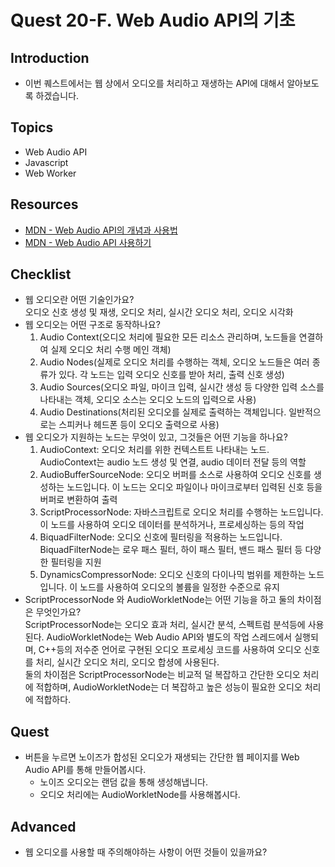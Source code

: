 # Quest 20-F. Web Audio API의 기초

## Introduction

- 이번 퀘스트에서는 웹 상에서 오디오를 처리하고 재생하는 API에 대해서 알아보도록 하겠습니다.

## Topics

- Web Audio API
- Javascript
- Web Worker

## Resources

- [MDN - Web Audio API의 개념과 사용법](https://developer.mozilla.org/ko/docs/Web/API/Web_Audio_API)
- [MDN - Web Audio API 사용하기](https://developer.mozilla.org/ko/docs/Web/API/Web_Audio_API/Using_Web_Audio_API)

## Checklist

- 웹 오디오란 어떤 기술인가요?  
  오디오 신호 생성 및 재생, 오디오 처리, 실시간 오디오 처리, 오디오 시각화
- 웹 오디오는 어떤 구조로 동작하나요?
  1. Audio Context(오디오 처리에 필요한 모든 리소스 관리하며, 노드들을 연결하여 실제 오디오 처리 수행 메인 객체)
  2. Audio Nodes(실제로 오디오 처리를 수행하는 객체, 오디오 노드들은 여러 종류가 있다. 각 노드는 입력 오디오 신호를 받아 처리, 출력 신호 생성)
  3. Audio Sources(오디오 파일, 마이크 입력, 실시간 생성 등 다양한 입력 소스를 나타내는 객체, 오디오 소스는 오디오 노드의 입력으로 사용)
  4. Audio Destinations(처리된 오디오를 실제로 출력하는 객체입니다. 일반적으로는 스피커나 헤드폰 등이 오디오 출력으로 사용)
- 웹 오디오가 지원하는 노드는 무엇이 있고, 그것들은 어떤 기능을 하나요?
  1. AudioContext: 오디오 처리를 위한 컨텍스트트 나타내는 노드. AudioContext는 audio 노드 생성 및 연결, audio 데이터 전달 등의 역할
  2. AudioBufferSourceNode: 오디오 버퍼를 소스로 사용하여 오디오 신호를 생성하는 노드입니다. 이 노드는 오디오 파일이나 마이크로부터 입력된 신호 등을 버퍼로 변환하여 출력
  3. ScriptProcessorNode: 자바스크립트로 오디오 처리를 수행하는 노드입니다. 이 노드를 사용하여 오디오 데이터를 분석하거나, 프로세싱하는 등의 작업
  4. BiquadFilterNode: 오디오 신호에 필터링을 적용하는 노드입니다. BiquadFilterNode는 로우 패스 필터, 하이 패스 필터, 밴드 패스 필터 등 다양한 필터링을 지원
  5. DynamicsCompressorNode: 오디오 신호의 다이나믹 범위를 제한하는 노드입니다. 이 노드를 사용하여 오디오의 볼륨을 일정한 수준으로 유지
- ScriptProcessorNode 와 AudioWorkletNode는 어떤 기능을 하고 둘의 차이점은 무엇인가요?  
  ScriptProcessorNode는 오디오 효과 처리, 실시간 분석, 스펙트럼 분석등에 사용된다.
  AudioWorkletNode는 Web Audio API와 별도의 작업 스레드에서 실행되며, C++등의 저수준 언어로 구현된 오디오 프로세싱 코드를 사용하여 오디오 신호를 처리, 실시간 오디오 처리, 오디오 합셩에 사용된다.  
  둘의 차이점은 ScriptProcessorNode는 비교적 덜 복잡하고 간단한 오디오 처리에 적합하며, AudioWorkletNode는 더 복잡하고 높은 성능이 필요한 오디오 처리에 적합하다.

## Quest

- 버튼을 누르면 노이즈가 합성된 오디오가 재생되는 간단한 웹 페이지를 Web Audio API를 통해 만들어봅시다.
  - 노이즈 오디오는 랜덤 값을 통해 생성해냅니다.
  - 오디오 처리에는 AudioWorkletNode를 사용해봅시다.

## Advanced

- 웹 오디오를 사용할 때 주의해야하는 사항이 어떤 것들이 있을까요?
